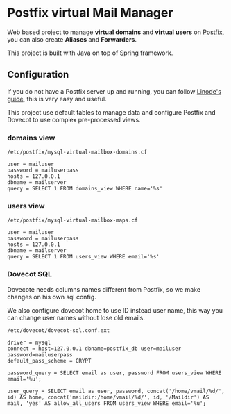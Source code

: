 # Postfix virtual Mail Manager

Web based project to manage **virtual domains** and **virtual users** on [Postfix][0], you can also create **Aliases** and **Forwarders**.

This project is built with Java on top of Spring framework.


## Configuration

If you do not have a Postfix server up and running, you can follow [Linode's guide][1], this is very easy and useful.

This project use default tables to manage data and configure Postfix and Dovecot to use complex pre-processed views.

### domains view

`/etc/postfix/mysql-virtual-mailbox-domains.cf`

```shell
user = mailuser
password = mailuserpass
hosts = 127.0.0.1
dbname = mailserver
query = SELECT 1 FROM domains_view WHERE name='%s'
```

### users view

`/etc/postfix/mysql-virtual-mailbox-maps.cf`

```shell
user = mailuser
password = mailuserpass
hosts = 127.0.0.1
dbname = mailserver
query = SELECT 1 FROM users_view WHERE email='%s'
```


### Dovecot SQL
Dovecote needs columns names different from Postfix, so we make changes on his own sql config.

We also configure dovecot home to use ID instead user name,
this way you can change user names without lose old emails.

`/etc/dovecot/dovecot-sql.conf.ext`

```shell
driver = mysql
connect = host=127.0.0.1 dbname=postfix_db user=mailuser password=mailuserpass
default_pass_scheme = CRYPT

password_query = SELECT email as user, password FROM users_view WHERE email='%u';

user_query = SELECT email as user, password, concat('/home/vmail/%d/', id) AS home, concat('maildir:/home/vmail/%d/', id, '/Maildir') AS mail, 'yes' AS allow_all_users FROM users_view WHERE email='%u';
```




 





[0]: http://www.postfix.org/
[1]: https://www.linode.com/docs/email/postfix/email-with-postfix-dovecot-and-mysql
